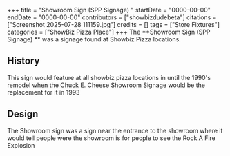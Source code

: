 +++
title = "Showroom Sign (SPP Signage) "
startDate = "0000-00-00"
endDate = "0000-00-00"
contributors = ["showbizdudebeta"]
citations = ["Screenshot 2025-07-28 111159.jpg"]
credits = []
tags = ["Store Fixtures"]
categories = ["ShowBiz Pizza Place"]
+++
The **Showroom Sign (SPP Signage) ** was a signage found at Showbiz Pizza locations.

## History

This sign would feature at all showbiz pizza locations in until the 1990's remodel when the Chuck E. Cheese Showroom Signage would be the replacement for it in 1993 

## Design

The Showroom sign was a sign near the entrance to the showroom where it would tell people were the showroom is for people to see the Rock A Fire Explosion 
